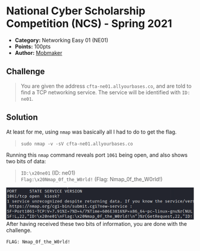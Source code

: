 # National Cyber Scholarship Competition (NCS) - Spring 2021

* **Category:** Networking Easy 01 (NE01)
* **Points:** 100pts
* **Author:** [Mobmaker](https://github.com/Mobmaker55)

## Challenge

> You are given the address `cfta-ne01.allyourbases.co`, and are told to find a TCP networking service.
> The service will be identified with `ID: ne01`.

## Solution
At least for me, using `nmap` was basically all I had to do to get the flag.
> `sudo nmap -v -sV cfta-ne01.allyourbases.co`

Running this `nmap` command reveals port `1061` being open, and also shows two bits of data:
> `ID:\x20ne01` (ID: ne01)\
> `Flag:\x20Nmap_0f_the_W0rld!` (Flag: Nmap_0f_the_W0rld!)  

![](./images/nmap.PNG)
After having received these two bits of information, you are done with the challenge.

```
FLAG: Nmap_0f_the_W0rld!
```
